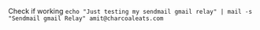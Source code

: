 Check if working
`echo "Just testing my sendmail gmail relay" | mail -s "Sendmail gmail Relay" amit@charcoaleats.com`
